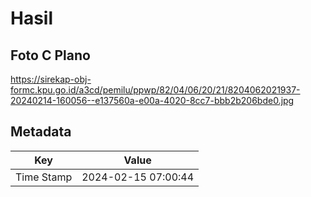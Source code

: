 # Hasil

## Foto C Plano

https://sirekap-obj-formc.kpu.go.id/a3cd/pemilu/ppwp/82/04/06/20/21/8204062021937-20240214-160056--e137560a-e00a-4020-8cc7-bbb2b206bde0.jpg


## Metadata

| Key        | Value               |
| ---------- | ------------------- |
| Time Stamp | 2024-02-15 07:00:44 |



